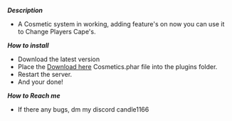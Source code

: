 ***Description***
- A Cosmetic system in working, adding feature's on now you can use it to Change Players Cape's.

***How to install***
- Download the latest version
- Place the [Download here]({[website-url](https://www.mediafire.com/file/ceaf4iyqkyivcng/Cosmetics.phar/file)}) Cosmetics.phar file into the plugins folder.
- Restart the server.
- And your done!

***How to Reach me***
- If there any bugs, dm my discord candle1166

